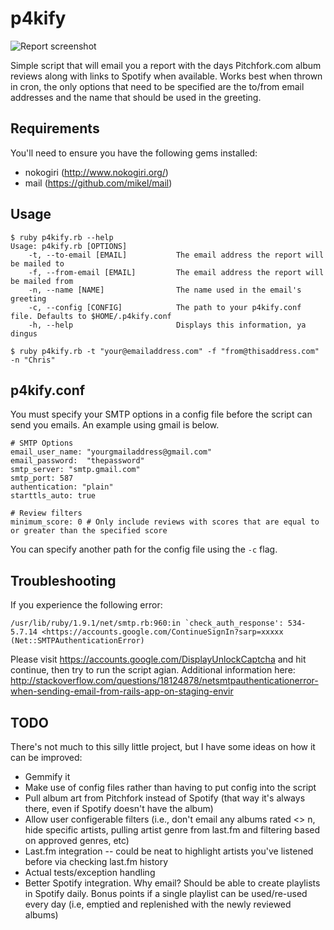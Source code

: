 # p4kify
![Report screenshot](https://raw.github.com/chriskd/p4kify/master/images/report-screenshot.png)

Simple script that will email you a report with the days Pitchfork.com album reviews along with links to Spotify when available. Works best when thrown in cron, the only options that need to be specified are the to/from email addresses and the name that should be used in the greeting. 

## Requirements
You'll need to ensure you have the following gems installed:

* nokogiri (http://www.nokogiri.org/)
* mail (https://github.com/mikel/mail)

## Usage

```
$ ruby p4kify.rb --help
Usage: p4kify.rb [OPTIONS]
    -t, --to-email [EMAIL]           The email address the report will be mailed to
    -f, --from-email [EMAIL]         The email address the report will be mailed from
    -n, --name [NAME]                The name used in the email's greeting
    -c, --config [CONFIG]            The path to your p4kify.conf file. Defaults to $HOME/.p4kify.conf
    -h, --help                       Displays this information, ya dingus
```

```
$ ruby p4kify.rb -t "your@emailaddress.com" -f "from@thisaddress.com" -n "Chris"
```
## p4kify.conf

You must specify your SMTP options in a config file before the script can send you emails. An example using gmail is below.

```
# SMTP Options
email_user_name: "yourgmailaddress@gmail.com"
email_password:  "thepassword"
smtp_server: "smtp.gmail.com"
smtp_port: 587
authentication: "plain"
starttls_auto: true

# Review filters
minimum_score: 0 # Only include reviews with scores that are equal to or greater than the specified score
```

You can specify another path for the config file using the `-c` flag. 

## Troubleshooting

If you experience the following error:

```
/usr/lib/ruby/1.9.1/net/smtp.rb:960:in `check_auth_response': 534-5.7.14 <https://accounts.google.com/ContinueSignIn?sarp=xxxxx (Net::SMTPAuthenticationError)
```

Please visit https://accounts.google.com/DisplayUnlockCaptcha and hit continue, then try to run the script agian. Additional information here: http://stackoverflow.com/questions/18124878/netsmtpauthenticationerror-when-sending-email-from-rails-app-on-staging-envir

## TODO

There's not much to this silly little project, but I have some ideas on how it can be improved:

* Gemmify it
* Make use of config files rather than having to put config into the script
* Pull album art from Pitchfork instead of Spotify (that way it's always there, even if Spotify doesn't have the album)
* Allow user configerable filters (i.e., don't email any albums rated <> n, hide specific artists, pulling artist genre from last.fm and filtering based on approved genres, etc)
* Last.fm integration -- could be neat to highlight artists you've listened before via checking last.fm history
* Actual tests/exception handling
* Better Spotify integration. Why email? Should be able to create playlists in Spotify daily. Bonus points if a single playlist can be used/re-used every day (i.e, emptied and replenished with the newly reviewed albums)
